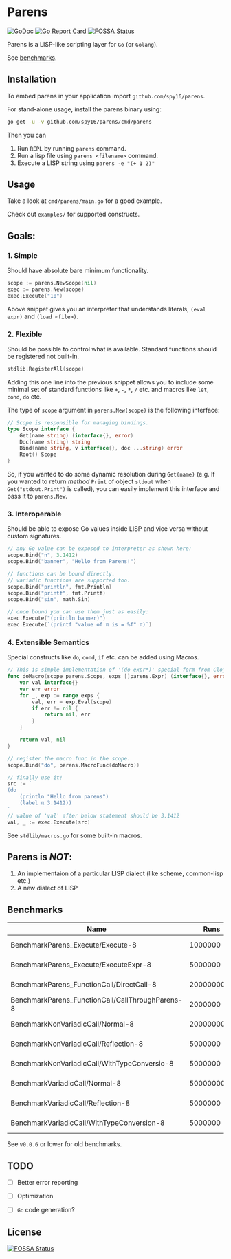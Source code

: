 # Parens

[![GoDoc](https://godoc.org/github.com/spy16/parens?status.svg)](https://godoc.org/github.com/spy16/parens) [![Go Report Card](https://goreportcard.com/badge/github.com/spy16/parens)](https://goreportcard.com/report/github.com/spy16/parens)
[![FOSSA Status](https://app.fossa.io/api/projects/git%2Bgithub.com%2Fspy16%2Fparens.svg?type=shield)](https://app.fossa.io/projects/git%2Bgithub.com%2Fspy16%2Fparens?ref=badge_shield)

Parens is a LISP-like scripting layer for `Go` (or `Golang`).

See [benchmarks](#benchmarks).

## Installation

To embed parens in your application import `github.com/spy16/parens`.

For stand-alone usage, install the parens binary using:

```bash
go get -u -v github.com/spy16/parens/cmd/parens
```

Then you can

1. Run `REPL` by running `parens` command.
2. Run a lisp file using `parens <filename>` command.
3. Execute a LISP string using `parens -e "(+ 1 2)"`


## Usage

Take a look at `cmd/parens/main.go` for a good example.

Check out `examples/` for supported constructs.

## Goals:

### 1. Simple

Should have absolute bare minimum functionality.

```go
scope := parens.NewScope(nil)
exec := parens.New(scope)
exec.Execute("10")
```

Above snippet gives you an interpreter that understands literals, `(eval expr)`
and `(load <file>)`.

### 2. Flexible

Should be possible to control what is available. Standard functions should be registered
not built-in.

```go
stdlib.RegisterAll(scope)
```

Adding this one line into the previous snippet allows you to include some minimal set
of standard functions like `+`, `-`, `*`, `/` etc. and macros like `let`, `cond`, `do`
etc.

The type of `scope` argument in `parens.New(scope)` is the following interface:

```go
// Scope is responsible for managing bindings.
type Scope interface {
	Get(name string) (interface{}, error)
	Doc(name string) string
	Bind(name string, v interface{}, doc ...string) error
	Root() Scope
}
```

So, if you wanted to do some dynamic resolution during `Get(name)` (e.g. If you wanted to return
*method* `Print` of object `stdout` when `Get("stdout.Print")` is called), you can easily implement
this interface and pass it to `parens.New`.


### 3. Interoperable

Should be able to expose Go values inside LISP and vice versa without custom signatures.

```go
// any Go value can be exposed to interpreter as shown here:
scope.Bind("π", 3.1412)
scope.Bind("banner", "Hello from Parens!")

// functions can be bound directly.
// variadic functions are supported too.
scope.Bind("println", fmt.Println)
scope.Bind("printf", fmt.Printf)
scope.Bind("sin", math.Sin)

// once bound you can use them just as easily:
exec.Execute("(println banner)")
exec.Execute(`(printf "value of π is = %f" π)`)
```


### 4. Extensible Semantics

Special constructs like `do`, `cond`, `if` etc. can be added using Macros.

```go
// This is simple implementation of '(do expr*)' special-form from Clojure!
func doMacro(scope parens.Scope, exps []parens.Expr) (interface{}, error) {
    var val interface{}
    var err error
    for _, exp := range exps {
        val, err = exp.Eval(scope)
        if err != nil {
            return nil, err
        }
    }

    return val, nil
}

// register the macro func in the scope.
scope.Bind("do", parens.MacroFunc(doMacro))

// finally use it!
src := `
(do
    (println "Hello from parens")
    (label π 3.1412))
`
// value of 'val' after below statement should be 3.1412
val, _ := exec.Execute(src)

```

See `stdlib/macros.go` for some built-in macros.

## Parens is *NOT*:

1. An implementaion of a particular LISP dialect (like scheme, common-lisp etc.)
2. A new dialect of LISP


## Benchmarks

| Name                                             | Runs       | Time       | Memory   | Allocations  |
| ------------------------------------------------ | ---------- | ---------- | -------- | ------------ |
| BenchmarkParens_Execute/Execute-8                | 1000000    | 1977 ns/op | 464 B/op | 21 allocs/op |
| BenchmarkParens_Execute/ExecuteExpr-8            | 5000000    | 323 ns/op  | 112 B/op | 5 allocs/op  |
| BenchmarkParens_FunctionCall/DirectCall-8        | 2000000000 | 0.30 ns/op | 0 B/op   | 0 allocs/op  |
| BenchmarkParens_FunctionCall/CallThroughParens-8 | 2000000    | 844 ns/op  | 224 B/op | 9 allocs/op  |
| BenchmarkNonVariadicCall/Normal-8                | 2000000000 | 0.28 ns/op | 0 B/op   | 0 allocs/op  |
| BenchmarkNonVariadicCall/Reflection-8            | 5000000    | 342 ns/op  | 104 B/op | 4 allocs/op  |
| BenchmarkNonVariadicCall/WithTypeConversio-8     | 5000000    | 343 ns/op  | 104 B/op | 4 allocs/op  |
| BenchmarkVariadicCall/Normal-8                   | 500000000  | 3.77 ns/op | 0 B/op   | 0 allocs/op  |
| BenchmarkVariadicCall/Reflection-8               | 5000000    | 350 ns/op  | 104 B/op | 4 allocs/op  |
| BenchmarkVariadicCall/WithTypeConversion-8       | 5000000    | 354 ns/op  | 104 B/op | 4 allocs/op  |

See `v0.0.6` or lower for old benchmarks.

## TODO

- [ ] Better error reporting
- [ ] Optimization
- [ ] `Go` code generation?


## License
[![FOSSA Status](https://app.fossa.io/api/projects/git%2Bgithub.com%2Fspy16%2Fparens.svg?type=large)](https://app.fossa.io/projects/git%2Bgithub.com%2Fspy16%2Fparens?ref=badge_large)
